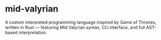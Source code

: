 # mid-valyrian
A custom interpreted programming language inspired by Game of Thrones, written in Rust — featuring Mid Valyrian syntax, CLI interface, and full AST-based interpretation.
